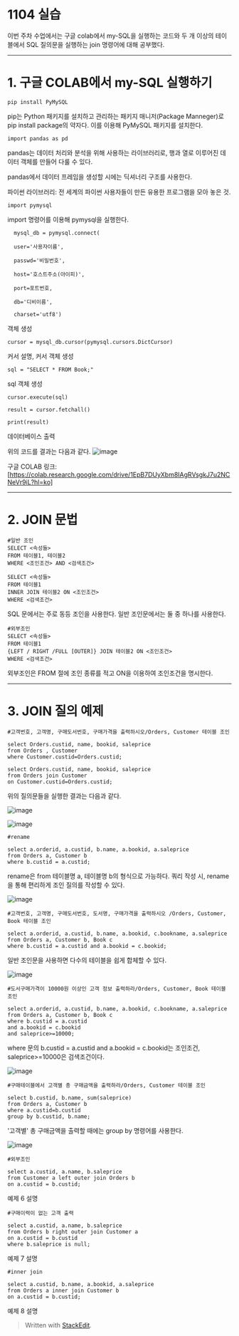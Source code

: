 # 1104 실습

이번 주차 수업에서는 구글 colab에서 my-SQL을 실행하는  코드와 두 개 이상의 테이블에서 SQL 질의문을 실행하는 join 명령어에 대해 공부했다.

---
# 1. 구글 COLAB에서 my-SQL 실행하기

 

    pip install PyMySQL
    
 pip는 Python 패키지를 설치하고 관리하는 패키지 매니저(Package Manneger)로 pip install package의 약자다. 이를 이용해 PyMySQL 패키지를 설치한다.
  

    import pandas as pd
    
pandas는 데이터 처리와 분석을 위해 사용하는 라이브러리로, 행과 열로 이루어진 데이터 객체를 만들어 다룰 수 있다.

pandas에서 데이터 프레임을 생성할 시에는 딕셔너리 구조를 사용한다. 

파이썬 라이브러리: 전 세계의 파이썬 사용자들이 만든 유용한 프로그램을 모아 놓은 것.

    import pymysql
    
import 명령어를 이용해 pymysql을 실행한다.
  

      mysql_db = pymysql.connect(
        
      user='사용자이름',
        
      passwd='비밀번호',
        
      host='호스트주소(아이피)',
        
      port=포트번호,
        
      db='디비이름',
        
      charset='utf8')

객체 생성

    cursor = mysql_db.cursor(pymysql.cursors.DictCursor)

커서 설명, 커서 객체 생성


    sql = "SELECT * FROM Book;"

sql 객체 생성


    cursor.execute(sql)
    
    result = cursor.fetchall()
    
    print(result)
   
   데이터베이스 출력

위의 코드를 결과는 다음과 같다.
![image](https://user-images.githubusercontent.com/114793024/200758924-02a3740e-800e-4ec1-ade1-587e72fb526d.png)

구글 COLAB 링크: 
[https://colab.research.google.com/drive/1EpB7DUyXbm8IAgRVsgkJ7u2NCNeVr9iL?hl=ko] 

---

# 2. JOIN 문법


    #일반 조인 
    SELECT <속성들>                    
    FROM 테이블1, 테이블2                            
    WHERE <조인조건> AND <검색조건>
    
    SELECT <속성들>                    
    FROM 테이블1
    INNER JOIN 테이블2 ON <조인조건>
    WHERE <검색조건>
    
SQL 문에서는 주로 동등 조인을 사용한다. 일반 조인문에서는 둘 중 하나를 사용한다. 


    #외부조인
    SELECT <속성들> 
    FROM 테이블1 
    {LEFT / RIGHT /FULL [OUTER]} JOIN 테이블2 ON <조인조건> 
    WHERE <검색조건> 

외부조인은 FROM 절에 조인 종류를 적고 ON을 이용하여 조인조건을 명시한다. 

---
# 3. JOIN 질의 예제

    #고객번호, 고객명, 구매도서번호, 구매가격을 출력하시오/Orders, Customer 테이블 조인
    
    select Orders.custid, name, bookid, saleprice 
    from Orders , Customer 
    where Customer.custid=Orders.custid;
    
    select Orders.custid, name, bookid, saleprice
    from Orders join Customer 
    on Customer.custid=Orders.custid;

위의 질의문들을 실행한 결과는 다음과 같다.

![image](https://user-images.githubusercontent.com/114793024/201637646-2823c807-9da3-49be-8fe2-5d4175f90c02.png)


![image](https://user-images.githubusercontent.com/114793024/201637833-cffa90b0-adc7-4f92-b402-9d89648a92b1.png)


    #rename
    
    select a.orderid, a.custid, b.name, a.bookid, a.saleprice 
    from Orders a, Customer b
    where b.custid = a.custid;

rename은 from 테이블명 a, 테이블명 b의 형식으로 가능하다. 쿼리 작성 시, rename을 통해 편리하게 조인 질의를 작성할 수 있다. 

![image](https://user-images.githubusercontent.com/114793024/201639265-f6a96287-d148-45c4-9b2a-9cb98582de71.png)

    #고객번호, 고객명, 구매도서번호, 도서명, 구매가격을 출력하시오 /Orders, Customer, Book 테이블 조인
    
    select a.orderid, a.custid, b.name, a.bookid, c.bookname, a.saleprice 
    from Orders a, Customer b, Book c
    where b.custid = a.custid and a.bookid = c.bookid;

일반 조인문을 사용하면 다수의 테이블을 쉽게 합체할 수 있다.

![image](https://user-images.githubusercontent.com/114793024/201640676-0c8fb055-16f6-4a04-9231-8e4c06cad4a7.png)

    #도서구매가격이 10000원 이상인 고객 정보 출력하라/Orders, Customer, Book 테이블 조인
    
    select a.orderid, a.custid, b.name, a.bookid, c.bookname, a.saleprice 
    from Orders a, Customer b, Book c
    where b.custid = a.custid 
    and a.bookid = c.bookid
    and saleprice>=10000;
  
 where 문의  b.custid = a.custid  and a.bookid = c.bookid는 조인조건,  saleprice>=10000은  검색조건이다.

![image](https://user-images.githubusercontent.com/114793024/201642008-1e18a4bd-048f-45b4-8d03-ce3ac6687787.png)

    #구매테이블에서 고객별 총 구매금액을 출력하라/Orders, Customer 테이블 조인
    
    select b.custid, b.name, sum(saleprice)
    from Orders a, Customer b
    where a.custid=b.custid
    group by b.custid, b.name;
    
'고객별'  총 구매금액을 출력할 때에는 group by 명령어를 사용한다.

![image](https://user-images.githubusercontent.com/114793024/201643408-d39184d5-c13f-4f83-a749-72ff89670c50.png)

    #외부조인 
    
    select a.custid, a.name, b.saleprice
    from Customer a left outer join Orders b
    on a.custid = b.custid;



예제 6 설명



    #구매이력이 없는 고객 출력 
    
    select a.custid, a.name, b.saleprice
    from Orders b right outer join Customer a
    on a.custid = b.custid
    where b.saleprice is null;



예제 7 설명



    #inner join
    
    select a.custid, b.name, a.bookid, a.saleprice
    from Orders a inner join Customer b
    on a.custid = b.custid;


예제 8 설명



> Written with [StackEdit](https://stackedit.io/).











<!--stackedit_data:
eyJoaXN0b3J5IjpbMTU1NDIwNDk2MCwtNjIyMjQ1Njk3LDE1Nz
c3MzM3MywtNjI4NTc4NzUyLC0xNjU4MDA1MDI1LDMyMjU5NDMw
NCwtNjU4MzM2MzY4LC00NTc0MDU5NDYsMTYzMjQ0Mjg4NiwxMz
c1NzUwNjU0LC0yMTM3MTEyMTU4LC01NDExNTY5MzIsMTUyMjE3
NjA4MCwtNTcxODE0NjE0LC0xNDUwMDQ1MDEwLDIxMzA3MjQyOD
QsMTU1NDQ5ODAyOCwyMDE2NDk4OTM1LDc4Mzc3NTg3Nyw2MTA1
OTAyMzNdfQ==
-->